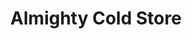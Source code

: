 ---
title: "Almighty Cold Store"
url: /accra/almighty-cold-store-al-waleed-bin-talal-highway/
shop: butcher
---